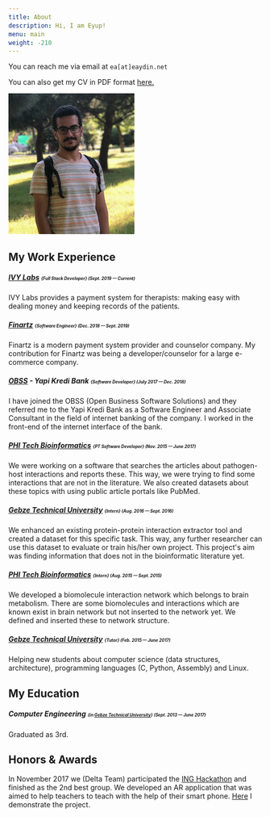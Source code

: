 ```yaml
---
title: About
description: Hi, I am Eyup!
menu: main
weight: -210
---
```


You can reach me via email at `ea[at]eaydin.net`

You can also get my CV in PDF format <a href="/Eyup_Aydin_CV_latest.pdf" target="_blank">here.<a/>

<img src="/images/me.JPG" alt="EA" width="250"/>

My Work Experience
------

##### [IVY Labs](https://www.talktoivy.com/)  <span style="font-size:0.6em;">{Full Stack Developer} (Sept. 2019 — Current)</span>
IVY Labs provides a payment system for therapists: making easy with dealing money and keeping records of the patients.

##### [Finartz](https://finartz.com/)  <span style="font-size:0.6em;">{Software Engineer} (Dec. 2018 — Sept. 2019)</span>
Finartz is a modern payment system provider and counselor company. My contribution for Finartz was being a developer/counselor for a large e-commerce company.

##### [OBSS](https://obss.com.tr/) - Yapi Kredi Bank  <span style="font-size:0.6em;">{Software Developer} (July 2017 — Dec. 2018)</span>
I have joined the OBSS (Open Business Software Solutions) and they referred me to the Yapi Kredi Bank as a Software Engineer and Associate Consultant in the field of internet banking of the company.
I worked in the front-end of the internet interface of the bank.

##### [PHI Tech Bioinformatics](https://phitech.com.tr/)  <span style="font-size:0.6em;">{PT Software Developer} (Nov. 2015 — June 2017)</span>
We were working on a software that searches the articles about pathogen-host interactions and reports these. This way, we were trying to find some interactions that are not in the literature.
We also created datasets about these topics with using public article portals like PubMed.

##### [Gebze Technical University](https://www.gtu.edu.tr/)  <span style="font-size:0.6em;">{Intern} (Aug. 2016 — Sept. 2016)</span>
We enhanced an existing protein-protein interaction extractor tool and created a dataset for this specific task. This way, any further researcher can use this dataset to evaluate or train his/her own project.
This project's aim was finding information that does not in the bioinformatic literature yet.

##### [PHI Tech Bioinformatics](https://phitech.com.tr/)  <span style="font-size:0.6em;">{Intern} (Aug. 2015 — Sept. 2015)</span>
We developed a biomolecule interaction network which belongs to brain metabolism.
There are some biomolecules and interactions which are known exist in brain network but not inserted to the network yet. We defined and inserted these to network structure.

##### [Gebze Technical University](https://www.gtu.edu.tr/)  <span style="font-size:0.6em;">{Tutor} (Feb. 2015 — June 2017)</span>
Helping new students about computer science (data structures, architecture), programming languages (C, Python, Assembly) and Linux.


My Education
------
##### Computer Engineering  <span style="font-size:0.6em;">{in [Gebze Technical University](https://www.gtu.edu.tr/)} (Sept. 2013 — June 2017)</span>
Graduated as 3rd.


Honors & Awards
------
In November 2017 we (Delta Team) participated the [ING Hackathon](https://web.archive.org/web/20180314041200/http://hackathon.ingbank.com.tr/) and finished as the 2nd best group. We developed an AR application that was aimed to help teachers to teach with the help of their smart phone.
[Here](https://youtu.be/BAN74K09364) I demonstrate the project.
